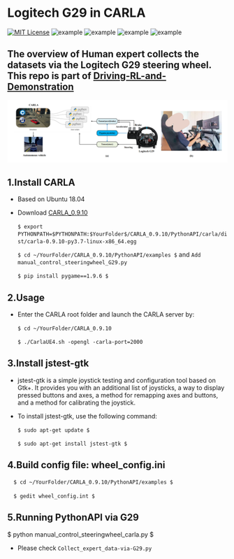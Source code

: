 Logitech G29 in CARLA
======

[![MIT License](https://img.shields.io/badge/license-MIT-blue.svg)](LICENSE.md) ![example](https://img.shields.io/badge/Python-API-red.svg) ![example](https://img.shields.io/badge/Ubuntu-18.04-yellow.svg) ![example](https://img.shields.io/badge/Logitech-G29-yellow.svg) ![example](https://img.shields.io/badge/CARLA-0.9.10-yellow.svg)
 
## The overview of Human expert collects the datasets via the Logitech G29 steering wheel. This repo is part of [Driving-RL-and-Demonstration](https://github.com/Tzj2020/Driving-RL-and-Demonstration) 
![images](G29.png)


## 1.Install CARLA
* Based on Ubuntu 18.04
* Download  [CARLA_0.9.10](https://github.com/carla-simulator/carla/releases)

    `$ export PYTHONPATH=$PYTHONPATH:$YourFolder$/CARLA_0.9.10/PythonAPI/carla/dist/carla-0.9.10-py3.7-linux-x86_64.egg`
    
    `$ cd ~/YourFolder/CARLA_0.9.10/PythonAPI/examples $` and `Add manual_control_steeringwheel_G29.py`
  
    `$ pip install pygame==1.9.6 $`


## 2.Usage
* Enter the CARLA root folder and launch the CARLA server by:
  
    `$ cd ~/YourFolder/CARLA_0.9.10`
  
    `$ ./CarlaUE4.sh -opengl -carla-port=2000`
## 3.Install jstest-gtk


* jstest-gtk is a simple joystick testing and configuration tool based on Gtk+. It provides you with an additional list of joysticks, a way to display pressed buttons and axes, a method for remapping axes and buttons, and a method for calibrating the joystick. 

* To install jstest-gtk, use the following command:

     `$ sudo apt-get update $`

     `$ sudo apt-get install jstest-gtk $`

## 4.Build config file: wheel_config.ini
      $ cd ~/YourFolder/CARLA_0.9.10/PythonAPI/examples $

      $ gedit wheel_config.int $

   
## 5.Running PythonAPI via G29
$ python manual_control_steeringwheel_carla.py $

* Please check `Collect_expert_data-via-G29.py`

